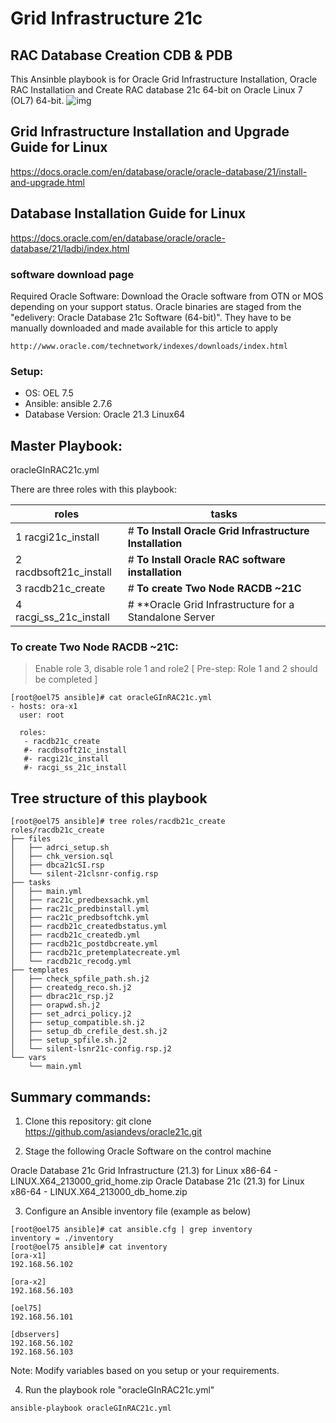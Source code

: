 # Grid Infrastructure 21c 
## RAC Database Creation CDB & PDB

This Ansinble playbook is for Oracle Grid Infrastructure Installation, Oracle RAC Installation and Create RAC database 21c 64-bit on Oracle Linux 7 (OL7) 64-bit.
![img](https://miro.medium.com/max/1400/1*Dn-ENgHGeaJk8kpJXE_Sdw.png)

## Grid Infrastructure Installation and Upgrade Guide for Linux
https://docs.oracle.com/en/database/oracle/oracle-database/21/install-and-upgrade.html

## Database Installation Guide for Linux
https://docs.oracle.com/en/database/oracle/oracle-database/21/ladbi/index.html

### software download page
Required Oracle Software: Download the Oracle software from OTN or MOS depending on your support status. Oracle binaries are staged from the "edelivery: Oracle Database 21c Software (64-bit)". They have to be manually downloaded and made available for this article to apply 
```
http://www.oracle.com/technetwork/indexes/downloads/index.html
```

### Setup:
 * OS: OEL 7.5 
 * Ansible: ansible 2.7.6
 * Database Version: Oracle 21.3 Linux64

## Master Playbook:
oracleGInRAC21c.yml

There are three roles with this playbook: 

roles                  | tasks
---------------------- | ---------------------------------
1 racgi21c_install     | # **To Install Oracle Grid Infrastructure Installation**
2 racdbsoft21c_install | # **To Install Oracle RAC software installation**
3 racdb21c_create      | # **To create Two Node RACDB ~21C**
4 racgi_ss_21c_install | # **Oracle Grid Infrastructure for a Standalone Server

### To create Two Node RACDB ~21C:
> Enable role 3, disable role 1 and role2 [ Pre-step: Role 1 and 2 should be completed ]
```
[root@oel75 ansible]# cat oracleGInRAC21c.yml
- hosts: ora-x1
  user: root

  roles:
   - racdb21c_create
   #- racdbsoft21c_install
   #- racgi21c_install
   #- racgi_ss_21c_install
```
## Tree structure of this playbook
```
[root@oel75 ansible]# tree roles/racdb21c_create
roles/racdb21c_create
├── files
│   ├── adrci_setup.sh
│   ├── chk_version.sql
│   ├── dbca21cSI.rsp
│   └── silent-21clsnr-config.rsp
├── tasks
│   ├── main.yml
│   ├── rac21c_predbexsachk.yml
│   ├── rac21c_predbinstall.yml
│   ├── rac21c_predbsoftchk.yml
│   ├── racdb21c_createdbstatus.yml
│   ├── racdb21c_createdb.yml
│   ├── racdb21c_postdbcreate.yml
│   ├── racdb21c_pretemplatecreate.yml
│   └── racdb21c_recodg.yml
├── templates
│   ├── check_spfile_path.sh.j2
│   ├── createdg_reco.sh.j2
│   ├── dbrac21c_rsp.j2
│   ├── orapwd.sh.j2
│   ├── set_adrci_policy.j2
│   ├── setup_compatible.sh.j2
│   ├── setup_db_crefile_dest.sh.j2
│   ├── setup_spfile.sh.j2
│   └── silent-lsnr21c-config.rsp.j2
└── vars
    └── main.yml

```

## Summary commands: 

1. Clone this repository:
    git clone https://github.com/asiandevs/oracle21c.git
    
2. Stage the following Oracle Software on the control machine

Oracle Database 21c Grid Infrastructure (21.3) for Linux x86-64
     - LINUX.X64_213000_grid_home.zip
Oracle Database 21c (21.3) for Linux x86-64 
     - LINUX.X64_213000_db_home.zip

3. Configure an Ansible inventory file (example as below) 
```
[root@oel75 ansible]# cat ansible.cfg | grep inventory
inventory = ./inventory
[root@oel75 ansible]# cat inventory
[ora-x1]
192.168.56.102

[ora-x2]
192.168.56.103

[oel75]
192.168.56.101

[dbservers]
192.168.56.102
192.168.56.103
```
Note: Modify variables based on you setup or your requirements. 

4. Run the playbook role "oracleGInRAC21c.yml"
```
ansible-playbook oracleGInRAC21c.yml  
```
